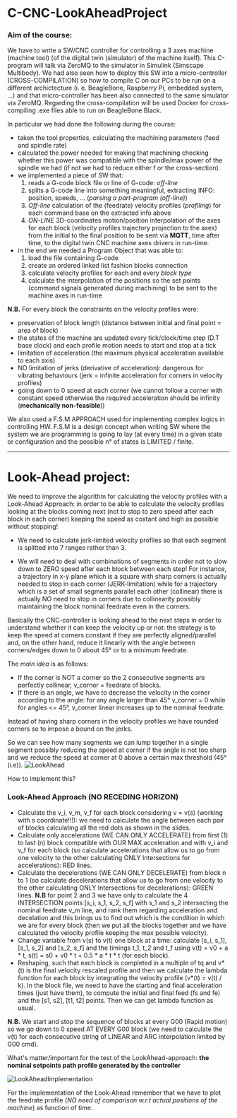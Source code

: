 # C-CNC-LookAheadProject

### Aim of the course: 
We have to write a SW/CNC controller for controlling a 3 axes machine (machine tool) (of the digital twin (simulator) of the machine itself).
This C-program will talk via ZeroMQ to the simulator in Simulink (Simscape Multibody). We had also seen how to deploy this SW into a micro-controller (CROSS-COMPILATION) so how to compile C on our PCs to be run on a different archictecture (i. e. BeagleBone, Raspberry Pi, embedded system, ...) and that micro-controller has been also connected to the same simulator via ZeroMQ.
Regarding the cross-compilation will be used Docker for cross-compiling .exe files able to run on BeagleBone Black.

In particular we had done the following during the course:
- taken the tool properties, calculating the machining parameters (feed and spindle rate) 
- calculated the power needed for making that machining checking whether this power was compatible with the spindle/max power of the spindle we had (if not we had to reduce either f or the cross-section).
- we implemented a piece of SW that:
  1. reads a G-code block file or line of G-code: _off-line_
  2. splits a G-code line into something meaningful, extracting INFO: position, speeds, ... (_parsing a part-program (off-line)_)
  3. _Off-line_ calculation of the (feedrate) velocity profiles (_profiling_) for each command base on the extracted info above
  4. _ON-LINE_ 3D-coordinates motion/position interpolation of the axes for each block (velocity profiles trajectory projection to the axes) from the initial to the final position to be sent via **MQTT**, time after time, to the digital twin CNC machine axes drivers in run-time.
- in the end we needed a Program Object that was able to:
  1. load the file containing G-code
  2. create an ordered linked list fashion blocks connection
  3. calculate velocity profiles for each and every _block type_ 
  4. calculate the interpolation of the positions so the set points (command signals generated during machining) to be sent to the machine axes in run-time

__N.B.__ For every block the constraints on the velocity profiles were:
  - preservation of block length (distance between initial and final point = area of block)
  - the states of the machine are updated every tick/clock/time step (D.T base clock) and each profile motion needs to start and stop at a tick
  - limitation of acceleration (the maximum physical acceleration available to each axis)
  - NO limitation of jerks (derivative of acceleration): dangerous for vibrating behaviours (jerk = infinite acceleration for corners in velocity profiles)
  - going down to 0 speed at each corner (we cannot follow a corner with constant speed otherwise the required acceleration should be infinity (**mechanically non-feasible**))

We also used a F.S.M APPROACH used for implementing complex logics in controlling HW. 
F.S.M is a design concept when writing SW where the system we are programming is going to lay (at every time) in a given state or configuration and the possible n° of states is LIMITED / finite.

------------------------------------------------------------
# Look-Ahead project:

We need to improve the algorithm for calculating the velocity profiles with a Look-Ahead Approach:
in order to be able to calculate the velocity profiles looking at the blocks coming next (not to stop to zero speed after each block in each corner)
keeping the speed as costant and high as possible without stopping!
- We need to calculate jerk-limited velocity profiles so that each segment is splitted into 7 ranges rather than 3.

- We will need to deal with combinations of segments in order not to slow down to ZERO speed after each block between each step! 
For instance, a trajectory in x-y plane which is a square with sharp corners is actually needed to stop in each corner (JERK-limitation) while for a trajectory which is a set of small segments parallel each other (collinear) there is actually NO need to stop in corners due to collinearity possibly maintaining the block nominal feedrate even in the corners.

Basically the CNC-controller is looking ahead to the next steps in order to understand whether it can keep the velocity up or not:
the strategy is to keep the speed at corners constant if they are perfectly aligned/parallel and, on the other hand, reduce it linearly with the angle between corners/edges down to 0 about 45° or to a minimum feedrate. 

The _main idea_ is as follows:
- If the corner is NOT a corner so the 2 consecutive segments are perfectly collinear, v_corner = feedrate of blocks.
- If there is an angle, we have to decrease the velocity in the corner according to the angle: for any angle larger than 45° v_corner = 0 while for angles <= 45°, v_corner linear increases up to the nominal feedrate.
 
Instead of having sharp corners in the velocity profiles we have rounded corners so to impose a bound on the jerks.

So we can see how many segments we can lump together in a single segment possibly reducing the speed at corner if the angle is not too sharp
and we reduce the speed at corner at 0 above a certain max threshold (45° (i.e)).
![LookAhead](https://user-images.githubusercontent.com/61516812/200801760-17c7c9f4-1e69-451e-974a-6bfd9eb561d0.JPG) 

How to implement this?
### Look-Ahead Approach (NO RECEDING HORIZON)
  - Calculate the v_i, v_m, v_f for each block considering v = v(s) (working with s coordinate!!!): we need to calculate the angle between each pair of blocks calculating all the red dots as shown in the slides.
  - Calculate only accelerations (WE CAN ONLY ACCELERATE) from first (1) to last (n) block compatible with OUR MAX acceleration and with v_i and v_f for each block (so calculate accelerations that allow us to go from one velocity to the other calculating ONLY Intersections for accelerations): RED lines.
  - Calculate the decelerations (WE CAN ONLY DECELERATE) from block n to 1 (so calculate decelerations that allow us to go from one velocity to the other calculating ONLY Intersections for decelerations): GREEN lines.
  __N.B__ for point 2 and 3 we have only to calculate the 4 INTERSECTION points [s_i, s_1, s_2, s_f] with s_1 and s_2 intersecting the nominal feedrate v_m line, and rank them regarding acceleration and decelation and this brings us to find out which is the condition in which we are for every block (then we put all the blocks together and we have calculated the velocity profile keeping the max possible velocity).
  - Change variable from v(s) to v(t) one block at a time: calculate [s_i, s_1], [s_1, s_2] and [s_2, s_f] and the timings t_1, t_2 and t_f using v(t) = v0 + a * t, s(t) = s0 + v0 * t + 0.5 * a * t * t (for each block).
  - Reshaping, such that each block is completed in a multiple of tq and v*(t) is the final velocity rescaled profile and then we calculate the lambda function for each block by integrating the velocity profile (v*(t) = v(t) / k).
In the block file, we need to have the starting and final acceleration times (just have them), to compute the initial and final feed (fs and fe) and the [s1, s2], [t1, t2] points. Then we can get lambda function as usual.

__N.B.__ We start and stop the sequence of blocks at every G00 (Rapid motion) so we go down to 0 speed AT EVERY G00 block (we need to calculate the v(t) for each consecutive string of LINEAR and ARC interpolation limited by G00 cmd).

What's matter/important for the test of the LookAhead-approach: __the nominal setpoints path profile generated by the controller__

![LookAheadImplementation](https://user-images.githubusercontent.com/61516812/200802657-44d03095-86a1-4025-984c-ad225bf411c3.JPG)

For the implementation of the Look-Ahead remember that we have to plot the feedrate profile (_NO need of comparison w.r.t actual positions of the machine_) as function of time.
